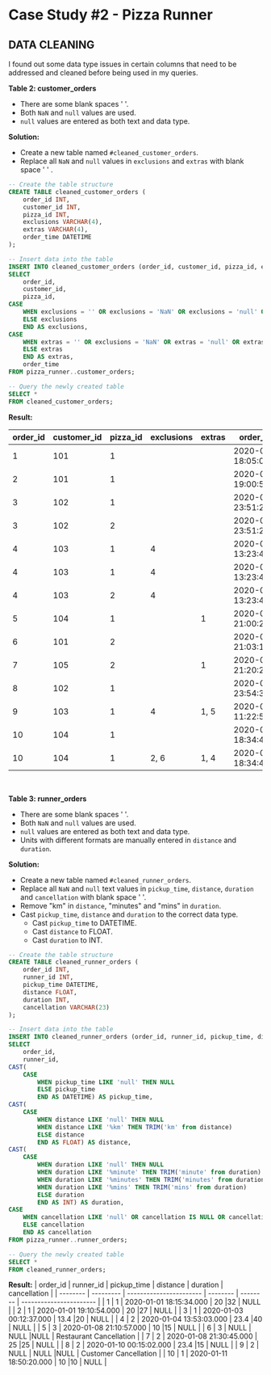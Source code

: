 # Case Study #2 - Pizza Runner

## DATA CLEANING

I found out some data type issues in certain columns that need to be addressed and cleaned before being used in my queries.

**Table 2: customer_orders**

- There are some blank spaces ' '.
- Both `NaN` and `null` values are used.
- `null` values are entered as both text and data type.

**Solution:**

- Create a new table named `#cleaned_customer_orders`.
- Replace all `NaN` and `null` values in `exclusions` and `extras` with blank space ' ' .

```sql
-- Create the table structure 
CREATE TABLE cleaned_customer_orders (
	order_id INT, 
	customer_id INT, 
	pizza_id INT,
	exclusions VARCHAR(4),
	extras VARCHAR(4),
	order_time DATETIME
);

-- Insert data into the table 
INSERT INTO cleaned_customer_orders (order_id, customer_id, pizza_id, exclusions, extras, order_time)
SELECT 
	order_id, 
	customer_id, 
	pizza_id,
CASE
	WHEN exclusions = '' OR exclusions = 'NaN' OR exclusions = 'null' OR exclusions IS NULL THEN ' '
	ELSE exclusions
	END AS exclusions,
CASE
	WHEN extras = '' OR exclusions = 'NaN' OR extras = 'null' OR extras IS NULL THEN ' '
	ELSE extras
	END AS extras,
	order_time
FROM pizza_runner..customer_orders;

-- Query the newly created table 
SELECT *
FROM cleaned_customer_orders;
```
**Result:**

| order_id | customer_id | pizza_id | exclusions | extras | order_time              |
| -------- | ----------- | -------- | ---------- | ------ | ----------------------- |
| 1        | 101         | 1        |            |        | 2020-01-01 18:05:02.000 |
| 2        | 101         | 1        |            |        | 2020-01-01 19:00:52.000 | 
| 3        | 102         | 1        |            |        | 2020-01-02 23:51:23.000 | 
| 3        | 102         | 2        |            |        | 2020-01-02 23:51:23.000 | 
| 4        | 103         | 1        | 4          |        | 2020-01-04 13:23:46.000 | 
| 4        | 103         | 1        | 4          |        | 2020-01-04 13:23:46.000 | 
| 4        | 103         | 2        | 4          |        | 2020-01-04 13:23:46.000 | 
| 5        | 104         | 1        |            | 1      | 2020-01-08 21:00:29.000 |
| 6        | 101         | 2        |            |        | 2020-01-08 21:03:13.000 |
| 7        | 105         | 2        |            | 1      | 2020-01-08 21:20:29.000 |
| 8        | 102         | 1        |            |        | 2020-01-09 23:54:33.000 |
| 9        | 103         | 1        | 4          | 1, 5   | 2020-01-10 11:22:59.000 |
| 10       | 104         | 1        |            |        | 2020-01-11 18:34:49.000 |
| 10       | 104         | 1        | 2, 6       | 1, 4   | 2020-01-11 18:34:49.000 |

<br>

**Table 3: runner_orders**

- There are some blank spaces ' '.
- Both `NaN` and `null` values are used.
- `null` values are entered as both text and data type.
- Units with different formats are manually entered in `distance` and `duration`.

**Solution:**

- Create a new table named `#cleaned_runner_orders`.
- Replace all `NaN` and `null` text values in `pickup_time`, `distance`, `duration` and `cancellation` with blank space ' '.
- Remove "km" in `distance`, "minutes" and "mins" in `duration`.
- Cast `pickup_time`, `distance` and `duration` to the correct data type.
    - Cast `pickup_time` to DATETIME.
    - Cast `distance` to FLOAT.
    - Cast `duration` to INT.

```sql
-- Create the table structure 
CREATE TABLE cleaned_runner_orders (
	order_id INT, 
	runner_id INT,
	pickup_time DATETIME,
	distance FLOAT,
	duration INT, 
	cancellation VARCHAR(23)
);

-- Insert data into the table 
INSERT INTO cleaned_runner_orders (order_id, runner_id, pickup_time, distance, duration, cancellation) 
SELECT 
	order_id, 
	runner_id,
CAST(
	CASE
		WHEN pickup_time LIKE 'null' THEN NULL
		ELSE pickup_time
		END AS DATETIME) AS pickup_time,
CAST(
	CASE
		WHEN distance LIKE 'null' THEN NULL
		WHEN distance LIKE '%km' THEN TRIM('km' from distance)
		ELSE distance
		END AS FLOAT) AS distance,
CAST(
	CASE
		WHEN duration LIKE 'null' THEN NULL
		WHEN duration LIKE '%minute' THEN TRIM('minute' from duration)
		WHEN duration LIKE '%minutes' THEN TRIM('minutes' from duration)
		WHEN duration LIKE '%mins' THEN TRIM('mins' from duration)
		ELSE duration
		END AS INT) AS duration,
CASE	
	WHEN cancellation LIKE 'null' OR cancellation IS NULL OR cancellation = ' ' THEN NULL
	ELSE cancellation
	END AS cancellation
FROM pizza_runner..runner_orders;

-- Query the newly created table 
SELECT *
FROM cleaned_runner_orders;
```

**Result:**
| order_id | runner_id | pickup_time             | distance | duration | cancellation             |
| -------- | --------- | ----------------------- | -------- | -------- | -----------------------  |
| 1        | 1         | 2020-01-01 18:15:34.000 | 20       |32        | NULL    				  | 
| 2  	   | 1         | 2020-01-01 19:10:54.000 | 20       |27        | NULL    				  |
| 3  	   | 1         | 2020-01-03 00:12:37.000 | 13.4     |20        | NULL    				  |
| 4  	   | 2         | 2020-01-04 13:53:03.000 | 23.4     |40        | NULL    				  |
| 5  	   | 3         | 2020-01-08 21:10:57.000 | 10       |15        | NULL    				  |
| 6  	   | 3         | NULL                    | NULL     |NULL      | Restaurant Cancellation  |
| 7  	   | 2         | 2020-01-08 21:30:45.000 | 25       |25        | NULL    				  |
| 8  	   | 2         | 2020-01-10 00:15:02.000 | 23.4     |15        | NULL    				  |
| 9  	   | 2         | NULL                    | NULL     |NULL      | Customer Cancellation    |
| 10       | 1         | 2020-01-11 18:50:20.000 | 10       |10        | NULL    				  |

